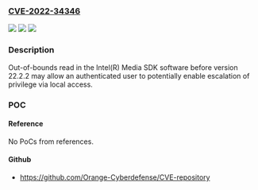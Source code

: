 ### [CVE-2022-34346](https://cve.mitre.org/cgi-bin/cvename.cgi?name=CVE-2022-34346)
![](https://img.shields.io/static/v1?label=Product&message=Intel(R)%20Media%20SDK%20software&color=blue)
![](https://img.shields.io/static/v1?label=Version&message=before%20version%2022.2.2%20&color=brightgreen)
![](https://img.shields.io/static/v1?label=Vulnerability&message=escalation%20of%20privilege&color=brightgreen)

### Description

Out-of-bounds read in the Intel(R) Media SDK software before version 22.2.2 may allow an authenticated user to potentially enable escalation of privilege via local access.

### POC

#### Reference
No PoCs from references.

#### Github
- https://github.com/Orange-Cyberdefense/CVE-repository

